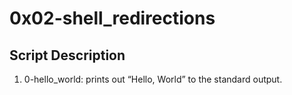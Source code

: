# 0x02-shell_redirections 

## Script Description 
1. 0-hello_world: prints out “Hello, World” to the standard output. 
